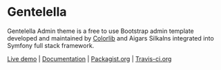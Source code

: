 # Gentelella

Gentelella Admin theme is a free to use Bootstrap admin template developed and maintained by [Colorlib](https://colorlib.com) and Aigars Silkalns integrated into Symfony full stack framework.

[Live demo](https://gentelella.herokuapp.com/admin/index) | [Documentation](https://github.com/SymfonyCollection/Gentelella/wiki) |
[Packagist.org](https://packagist.org/packages/krzysiekpiasecki/gentelella) |
[Travis-ci.org](https://travis-ci.org/krzysiekpiasecki/Gentelella)

